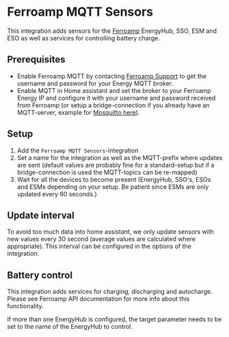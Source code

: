 # Ferroamp MQTT Sensors
This integration adds sensors for the [Ferroamp](https://ferroamp.com) EnergyHub, SSO, ESM and ESO as well as services for controlling battery charge.

## Prerequisites
- Enable Ferroamp MQTT by contacting [Ferroamp Support](https://ferroamp.com/sv/kontakt/) to get the username and password for your Energy MQTT broker.
- Enable MQTT in Home assistant and set the broker to your Ferroamp Energy IP and configure it with your username and password received from Ferroamp (or setup a bridge-connection if you already have an MQTT-server, example for [Mosquitto here](https://selfhostedhome.com/using-two-mqtt-brokers-with-mqtt-broker-bridging/)).

## Setup
1. Add the `Ferroamp MQTT Sensors`-integration
2. Set a name for the integration as well as the MQTT-prefix where updates are sent (default values are probably fine for a standard-setup but if a bridge-connection is used the MQTT-topics can be re-mapped)
3. Wait for all the devices to become present (EnergyHub, SSO's, ESOs and ESMs depending on your setup. Be patient since ESMs are only updated every 60 seconds.)

## Update interval

To avoid too much data into home assistant, we only update sensors with new values every 30 second (average values are calculated where appropriate). This interval can be configured in the options of the integration.

## Battery control

This integration adds services for charging, discharging and autocharge. Please see Ferroamp API documentation for more info about this functionality.

If more than one EnergyHub is configured, the target parameter needs to be set to the name of the EnergyHub to control.
